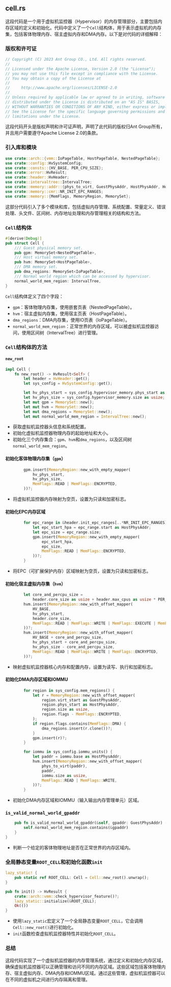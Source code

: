 
## cell.rs

这段代码是一个用于虚拟机监控器（Hypervisor）的内存管理部分，主要包括内存区域的定义和初始化。代码中定义了一个`Cell`结构体，用于表示虚拟机的内存集，包括客体物理内存、宿主虚拟内存和DMA内存。以下是对代码的详细解释：

### 版权和许可证
```rust
// Copyright (C) 2023 Ant Group CO., Ltd. All rights reserved.
//
// Licensed under the Apache License, Version 2.0 (the "License");
// you may not use this file except in compliance with the License.
// You may obtain a copy of the License at
//
//     http://www.apache.org/licenses/LICENSE-2.0
//
// Unless required by applicable law or agreed to in writing, software
// distributed under the License is distributed on an "AS IS" BASIS,
// WITHOUT WARRANTIES OR CONDITIONS OF ANY KIND, either express or implied.
// See the License for the specific language governing permissions and
// limitations under the License.
```
这段代码开头是版权声明和许可证声明，声明了此代码的版权归Ant Group所有，并且用户需要遵守Apache License 2.0的条款。

### 引入库和模块
```rust
use crate::arch::{vmm::IoPageTable, HostPageTable, NestedPageTable};
use crate::config::HvSystemConfig;
use crate::consts::{HV_BASE, PER_CPU_SIZE};
use crate::error::HvResult;
use crate::header::HvHeader;
use crate::intervaltree::IntervalTree;
use crate::memory::addr::{phys_to_virt, GuestPhysAddr, HostPhysAddr, HostVirtAddr};
use crate::memory::cmr::NR_INIT_EPC_RANGES;
use crate::memory::{MemFlags, MemoryRegion, MemorySet};
```
这部分代码引入了多个模块和库，包括虚拟内存管理、系统配置、常量定义、错误处理、头文件、区间树、内存地址处理和内存管理相关的结构和方法。

### `Cell`结构体
```rust
#[derive(Debug)]
pub struct Cell {
    /// Guest physical memory set.
    pub gpm: MemorySet<NestedPageTable>,
    /// Host virtual memory set.
    pub hvm: MemorySet<HostPageTable>,
    /// DMA memory set.
    pub dma_regions: MemorySet<IoPageTable>,
    /// Normal world region which can be accessed by hypervisor.
    normal_world_mem_region: IntervalTree,
}
```
`Cell`结构体定义了四个字段：
- `gpm`：客体物理内存集，使用嵌套页表（NestedPageTable）。
- `hvm`：宿主虚拟内存集，使用宿主页表（HostPageTable）。
- `dma_regions`：DMA内存集，使用IO页表（IoPageTable）。
- `normal_world_mem_region`：正常世界的内存区域，可以被虚拟机监控器访问，使用区间树（IntervalTree）进行管理。

### `Cell`结构体的方法
#### `new_root`
```rust
impl Cell {
    fn new_root() -> HvResult<Self> {
        let header = HvHeader::get();
        let sys_config = HvSystemConfig::get();

        let hv_phys_start = sys_config.hypervisor_memory.phys_start as usize;
        let hv_phys_size = sys_config.hypervisor_memory.size as usize;
        let mut gpm = MemorySet::new();
        let mut hvm = MemorySet::new();
        let mut dma_regions = MemorySet::new();
        let mut normal_world_mem_region = IntervalTree::new();
```
- 获取虚拟机监控器头信息和系统配置。
- 初始化虚拟机监控器物理内存的起始地址和大小。
- 初始化三个内存集合：`gpm`、`hvm`和`dma_regions`，以及区间树`normal_world_mem_region`。

#### 初始化客体物理内存集（`gpm`）
```rust
        gpm.insert(MemoryRegion::new_with_empty_mapper(
            hv_phys_start,
            hv_phys_size,
            MemFlags::READ | MemFlags::ENCRYPTED,
        ))?;
```
- 将虚拟机监控器内存映射为空页，设置为只读和加密标志。

#### 初始化EPC内存区域
```rust
        for epc_range in &header.init_epc_ranges[..*NR_INIT_EPC_RANGES] {
            let epc_start_hpa = epc_range.start as HostPhysAddr;
            let epc_size = epc_range.size;
            gpm.insert(MemoryRegion::new_with_empty_mapper(
                epc_start_hpa,
                epc_size,
                MemFlags::READ | MemFlags::ENCRYPTED,
            ))?;
        }
```
- 将EPC（可扩展保护内存）区域映射为空页，设置为只读和加密标志。

#### 初始化宿主虚拟内存集（`hvm`）
```rust
        let core_and_percpu_size =
            header.core_size as usize + header.max_cpus as usize * PER_CPU_SIZE;
        hvm.insert(MemoryRegion::new_with_offset_mapper(
            HV_BASE,
            hv_phys_start,
            header.core_size,
            MemFlags::READ | MemFlags::WRITE | MemFlags::EXECUTE | MemFlags::ENCRYPTED,
        ))?;
        hvm.insert(MemoryRegion::new_with_offset_mapper(
            HV_BASE + core_and_percpu_size,
            hv_phys_start + core_and_percpu_size,
            hv_phys_size - core_and_percpu_size,
            MemFlags::READ | MemFlags::WRITE | MemFlags::ENCRYPTED,
        ))?;
```
- 映射虚拟机监控器核心内存和配置内存，设置为读写、执行和加密标志。

#### 初始化DMA内存区域和IOMMU
```rust
        for region in sys_config.mem_regions() {
            let r = MemoryRegion::new_with_offset_mapper(
                region.virt_start as GuestPhysAddr,
                region.phys_start as HostPhysAddr,
                region.size as usize,
                region.flags - MemFlags::ENCRYPTED,
            );
            if region.flags.contains(MemFlags::DMA) {
                dma_regions.insert(r.clone())?;
            }
            gpm.insert(r)?;
        }

        for iommu in sys_config.iommu_units() {
            let paddr = iommu.base as HostPhysAddr;
            hvm.insert(MemoryRegion::new_with_offset_mapper(
                phys_to_virt(paddr),
                paddr,
                iommu.size as usize,
                MemFlags::READ | MemFlags::WRITE,
            ))?;
        }
```
- 初始化DMA内存区域和IOMMU（输入输出内存管理单元）区域。

### `is_valid_normal_world_gpaddr`
```rust
    pub fn is_valid_normal_world_gpaddr(&self, gpaddr: GuestPhysAddr) -> bool {
        self.normal_world_mem_region.contains(&gpaddr)
    }
}
```
- 判断一个给定的客体物理地址是否在正常世界的内存区域内。

### 全局静态变量`ROOT_CELL`和初始化函数`init`
```rust
lazy_static! {
    pub static ref ROOT_CELL: Cell = Cell::new_root().unwrap();
}

pub fn init() -> HvResult {
    crate::arch::vmm::check_hypervisor_feature()?;
    lazy_static::initialize(&ROOT_CELL);
    Ok(())
}
```
- 使用`lazy_static`宏定义了一个全局静态变量`ROOT_CELL`，它会调用`Cell::new_root()`进行初始化。
- `init`函数检查虚拟机监控器特性并初始化`ROOT_CELL`。

### 总结
这段代码实现了一个虚拟机监控器的内存管理系统，通过定义和初始化内存区域，确保虚拟机监控器可以正确管理和访问不同的内存区域。这些区域包括客体物理内存、宿主虚拟内存、DMA内存和IOMMU区域。通过这些管理，虚拟机监控器可以在不同的虚拟机之间进行内存隔离和管理。